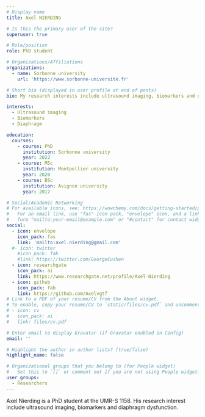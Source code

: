 ```yaml
---
# Display name
title: Axel NIERDING

# Is this the primary user of the site?
superuser: true

# Role/position
role: PhD student

# Organizations/Affiliations
organizations:
  - name: Sorbonne university
    url: 'https://www.sorbonne-universite.fr'

# Short bio (displayed in user profile at end of posts)
bio: My research interests include ultrasound imaging, biomarkers and diaphragm.

interests:
  - Ultrasound imaging
  - Biomarkers
  - Diaphragm

education:
  courses:
    - course: PhD 
      institution: Sorbonne university
      year: 2022
    - course: MSc
      institution: Montpellier university
      year: 2020
    - course: BSc
      institution: Avignon university
      year: 2017

# Social/Academic Networking
# For available icons, see: https://wowchemy.com/docs/getting-started/page-builder/#icons
#   For an email link, use "fas" icon pack, "envelope" icon, and a link in the
#   form "mailto:your-email@example.com" or "#contact" for contact widget.
social:
  - icon: envelope
    icon_pack: fas
    link: 'mailto:axel.nierding@gmail.com'
  #- icon: twitter
    #icon_pack: fab
    #link: https://twitter.com/GeorgeCushen
  - icon: researchgate
    icon_pack: ai
    link: https://www.researchgate.net/profile/Axel-Nierding
  - icon: github
    icon_pack: fab
    link: https://github.com/Axelvgtf
# Link to a PDF of your resume/CV from the About widget.
# To enable, copy your resume/CV to `static/files/cv.pdf` and uncomment the lines below.
# - icon: cv
#   icon_pack: ai
#   link: files/cv.pdf

# Enter email to display Gravatar (if Gravatar enabled in Config)
email: ''

# Highlight the author in author lists? (true/false)
highlight_name: false

# Organizational groups that you belong to (for People widget)
#   Set this to `[]` or comment out if you are not using People widget.
user_groups:
  - Researchers
---
```


Axel Nierding is a PhD student at the UMR-S 1158. His research interest include ultrasound imaging, biomarkers and diaphragm dysfunction.
